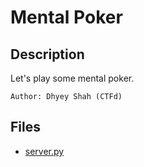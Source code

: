 # Mental Poker

## Description

Let's play some mental poker.

`Author: Dhyey Shah (CTFd)`

## Files

* [server.py](files/server.py)

